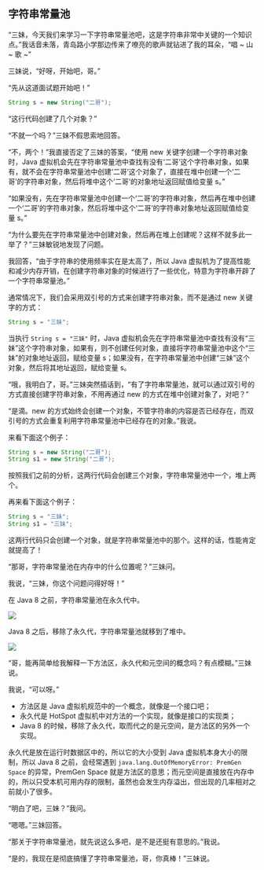 ## 字符串常量池

“三妹，今天我们来学习一下字符串常量池吧，这是字符串非常中关键的一个知识点。”我话音未落，青岛路小学那边传来了嘹亮的歌声就钻进了我的耳朵，“唱 ~ 山 ~ 歌 ~”

三妹说，“好呀，开始吧，哥。”

“先从这道面试题开始吧！”

```java
String s = new String("二哥");
```

“这行代码创建了几个对象？”

“不就一个吗？”三妹不假思索地回答。

“不，两个！”我直接否定了三妹的答案，“使用 new 关键字创建一个字符串对象时，Java 虚拟机会先在字符串常量池中查找有没有‘二哥’这个字符串对象，如果有，就不会在字符串常量池中创建‘二哥’这个对象了，直接在堆中创建一个‘二哥’的字符串对象，然后将堆中这个‘二哥’的对象地址返回赋值给变量 s。”

“如果没有，先在字符串常量池中创建一个‘二哥’的字符串对象，然后再在堆中创建一个‘二哥’的字符串对象，然后将堆中这个‘二哥’的字符串对象地址返回赋值给变量 s。”

“为什么要先在字符串常量池中创建对象，然后再在堆上创建呢？这样不就多此一举了？”三妹敏锐地发现了问题。

我回答，“由于字符串的使用频率实在是太高了，所以 Java 虚拟机为了提高性能和减少内存开销，在创建字符串对象的时候进行了一些优化，特意为字符串开辟了一个字符串常量池。”

通常情况下，我们会采用双引号的方式来创建字符串对象，而不是通过 new 关键字的方式：

```java
String s = "三妹";
```

当执行 `String s = "三妹"` 时，Java 虚拟机会先在字符串常量池中查找有没有“三妹”这个字符串对象，如果有，则不创建任何对象，直接将字符串常量池中这个“三妹”的对象地址返回，赋给变量 s；如果没有，在字符串常量池中创建“三妹”这个对象，然后将其地址返回，赋给变量 s。

“哦，我明白了，哥。”三妹突然插话到，“有了字符串常量池，就可以通过双引号的方式直接创建字符串对象，不用再通过 new 的方式在堆中创建对象了，对吧？”

“是滴。new 的方式始终会创建一个对象，不管字符串的内容是否已经存在，而双引号的方式会重复利用字符串常量池中已经存在的对象。”我说。

来看下面这个例子：

```java
String s = new String("二哥");
String s1 = new String("二哥");
```

 按照我们之前的分析，这两行代码会创建三个对象，字符串常量池中一个，堆上两个。

再来看下面这个例子：

```java
String s = "三妹";
String s1 = "三妹";
```

这两行代码只会创建一个对象，就是字符串常量池中的那个。这样的话，性能肯定就提高了！

“那哥，字符串常量池在内存中的什么位置呢？”三妹问。

我说，“三妹，你这个问题问得好呀！”

在 Java 8 之前，字符串常量池在永久代中。

![](https://cdn.jsdelivr.net/gh/itwanger/Tech-Sister-Learn-Java/images/string/constant-pool-01.png)

Java 8 之后，移除了永久代，字符串常量池就移到了堆中。

![](https://cdn.jsdelivr.net/gh/itwanger/Tech-Sister-Learn-Java/images/string/constant-pool-02.png)

“哥，能再简单给我解释一下方法区，永久代和元空间的概念吗？有点模糊。”三妹说。

我说，“可以呀。”

- 方法区是 Java 虚拟机规范中的一个概念，就像是一个接口吧；
- 永久代是 HotSpot 虚拟机中对方法的一个实现，就像是接口的实现类；
- Java 8 的时候，移除了永久代，取而代之的是元空间，是方法区的另外一个实现。

永久代是放在运行时数据区中的，所以它的大小受到 Java 虚拟机本身大小的限制，所以 Java 8 之前，会经常遇到 `java.lang.OutOfMemoryError: PremGen Space` 的异常，PremGen Space 就是方法区的意思；而元空间是直接放在内存中的，所以只受本机可用内存的限制，虽然也会发生内存溢出，但出现的几率相对之前就小了很多。

“明白了吧，三妹？”我问。

“嗯嗯。”三妹回答。

“那关于字符串常量池，就先说这么多吧，是不是还挺有意思的。”我说。

“是的，我现在是彻底搞懂了字符串常量池，哥，你真棒！”三妹说。

